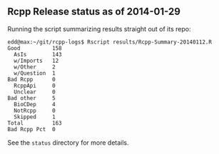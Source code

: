 
Rcpp Release status as of 2014-01-29
------------------------------------

Running the script summarizing results straight out of its repo:

    edd@max:~/git/rcpp-logs$ Rscript results/Rcpp-Summary-20140112.R 
    Good          158 
      AsIs        143
      w/Imports   12
      w/Other     2
      w/Question  1 
    Bad Rcpp      0 
      RcppApi     0 
      Unclear     0 
    Bad other     5 
      BioCDep     4 
      NotRcpp     0 
      Skipped     1 
    Total         163 
    Bad Rcpp Pct  0 

See the `status` directory for more details.
